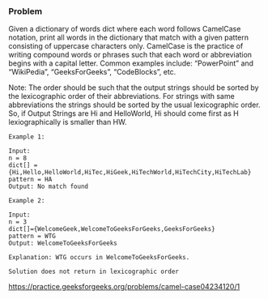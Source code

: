 ### Problem

Given a dictionary of words dict where each word follows CamelCase notation, print all words in the dictionary that match with a given pattern consisting of uppercase characters only.
CamelCase is the practice of writing compound words or phrases such that each word or abbreviation begins with a capital letter. Common examples include: “PowerPoint” and “WikiPedia”, “GeeksForGeeks”, “CodeBlocks”, etc.

Note: The order should be such that the output strings should be sorted by the lexicographic order of their abbreviations. For strings with same abbreviations the strings should be sorted by the usual lexicographic order. So, if Output Strings are Hi and HelloWorld, Hi should come first as H lexiographically is smaller than HW.

```
Example 1:

Input:
n = 8
dict[] = {Hi,Hello,HelloWorld,HiTec,HiGeek,HiTechWorld,HiTechCity,HiTechLab}
pattern = HA
Output: No match found
```

```
Example 2:

Input:
n = 3
dict[]={WelcomeGeek,WelcomeToGeeksForGeeks,GeeksForGeeks}
pattern = WTG
Output: WelcomeToGeeksForGeeks

Explanation: WTG occurs in WelcomeToGeeksForGeeks.
```

`Solution does not return in lexicographic order`

https://practice.geeksforgeeks.org/problems/camel-case04234120/1